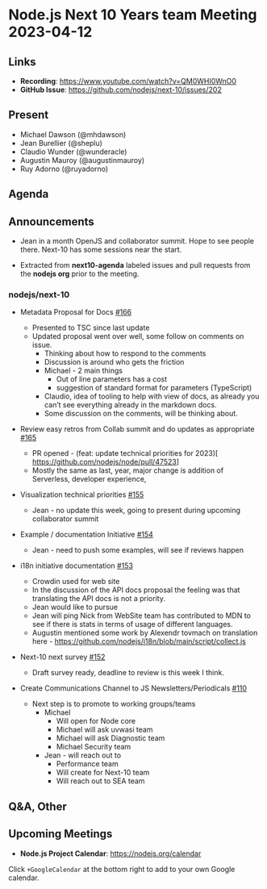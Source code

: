 # Node.js  Next 10 Years team Meeting 2023-04-12

## Links

* **Recording**:  <https://www.youtube.com/watch?v=QM0WHI0WnO0>
* **GitHub Issue**: <https://github.com/nodejs/next-10/issues/202>

## Present

* Michael Dawson (@mhdawson)
* Jean Burellier (@sheplu)
* Claudio Wunder (@wunderacle)
* Augustin Mauroy (@augustinmauroy)
* Ruy Adorno (@ruyadorno)

## Agenda

## Announcements

* Jean in a month OpenJS and collaborator summit. Hope to see people there. Next-10 has some sessions near the start.

* Extracted from **next10-agenda** labeled issues and pull requests from the **nodejs org** prior to the meeting.

### nodejs/next-10

* Metadata Proposal for Docs [#166](https://github.com/nodejs/next-10/issues/166)
  * Presented to TSC since last update
  * Updated proposal went over well, some follow on comments on issue.
    * Thinking about how to respond to the comments
    * Discussion is around who gets the friction
    * Michael - 2 main things
      * Out of line parameters has a cost
      * suggestion of standard format for parameters (TypeScript)
    * Claudio, idea of tooling to help with view of docs, as already you can’t see
      everything already in the markdown docs.
    * Some discussion on the comments, will be thinking about.

* Review easy retros from Collab summit and do updates as appropriate [#165](https://github.com/nodejs/next-10/issues/165)
  * PR opened - (feat: update technical priorities for 2023)[ <https://github.com/nodejs/node/pull/47523>]
  * Mostly the same as last, year, major change is addition of Serverless, developer experience,

* Visualization technical priorities [#155](https://github.com/nodejs/next-10/issues/155)
  * Jean - no update this week, going to present during upcoming collaborator summit

* Example / documentation Initiative [#154](https://github.com/nodejs/next-10/issues/154)
  * Jean - need to push some examples, will see if reviews happen

* i18n initiative documentation [#153](https://github.com/nodejs/next-10/issues/153)
  * Crowdin used for web site
  * In the discussion of the API docs proposal the feeling was that translating the API docs is not a priority.
  * Jean would like to pursue
  * Jean will ping Nick from WebSite team has contributed to MDN to see if there is stats in terms of usage of different languages.
  * Augustin mentioned some work by Alexendr tovmach on translation here - <https://github.com/nodejs/i18n/blob/main/script/collect.js>

* Next-10 next survey [#152](https://github.com/nodejs/next-10/issues/152)
  * Draft survey ready, deadline to review is this week I think.

* Create Communications Channel to JS Newsletters/Periodicals [#110](https://github.com/nodejs/next-10/issues/110)
  * Next step is to promote to working groups/teams
    * Michael
      * Will open for Node core
      * Michael will ask uvwasi team
      * Michael will ask Diagnostic team
      * Michael Security team
    * Jean - will reach out to
      * Performance team
      * Will create for Next-10 team
      * Will reach out to SEA team

## Q&A, Other

## Upcoming Meetings

* **Node.js Project Calendar**: <https://nodejs.org/calendar>

Click `+GoogleCalendar` at the bottom right to add to your own Google calendar.
